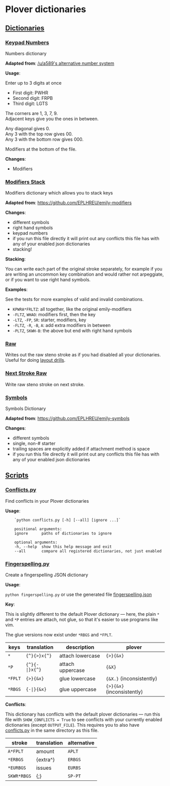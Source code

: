 # Plover dictionaries

## [Dictionaries](./)

### [Keypad Numbers](./keypad_numbers.py)

Numbers dictionary

**Adapted from**: [/u/a589's alternative number system](https://www.reddit.com/r/Plover/comments/fgt6tp/list_of_alternative_number_systems/)

**Usage**:

Enter up to 3 digits at once

- First digit: PWHR
- Second digit: FRPB
- Third digit: LGTS

The corners are 1, 3, 7, 9.<br>
Adjacent keys give you the ones in between.

Any diagonal gives 0.<br>
Any 3 with the top row gives 00.<br>
Any 3 with the bottom row gives 000.

Modifiers at the bottom of the file.

**Changes**:

- Modifiers

### [Modifiers Stack](./modifiers_stack.py)

Modifiers dictionary which allows you to stack keys

**Adapted from**: https://github.com/EPLHREU/emily-modifiers

**Changes**:

- different symbols
- right hand symbols
- keypad numbers
- if you run this file directly it will print out any conflicts this file has with any
  of your enabled json dictionaries
- stacking!

**Stacking**:

You can write each part of the original stroke separately, for example if you are
writing an uncommon key combination and would rather not arpeggiate, or if you want to
use right hand symbols.

**Examples**:

See the tests for more examples of valid and invalid combinations.

- `KPWRA*FRLTZ`: all together, like the original emily-modifiers
- `-FLTZ`, `WHAO`: modifiers first, then the key
- `-LTZ`, `-FP`, `SR`: starter, modifiers, key
- `-FLTZ`, `-R`, `-B`, `A`: add extra modifiers in between
- `-PLTZ`, `SKWH-B`: the above but end with right hand symbols

### [Raw](./raw.py)

Writes out the raw steno stroke as if you had disabled all your dictionaries. Useful
for doing [layout drills](https://joshuagrams.github.io/steno-jig/learn-keyboard.html).

### [Next Stroke Raw](./next_stroke_raw.py)

Write raw steno stroke on next stroke.

### [Symbols](./symbols.py)

Symbols Dictionary

**Adapted from**: https://github.com/EPLHREU/emily-symbols

**Changes**:

- different symbols
- single, non-# starter
- trailing spaces are explicitly added if attachment method is space
- if you run this file directly it will print out any conflicts this file has with any
  of your enabled json dictionaries

## [Scripts](./scripts)

### [Conflicts.py](./scripts/conflicts.py)

Find conflicts in your Plover dictionaries

**Usage**:
```
    `python conflicts.py [-h] [--all] [ignore ...]`

    positional arguments:
    ignore      paths of dictionaries to ignore

    optional arguments:
    -h, --help  show this help message and exit
    --all       compare all registered dictionaries, not just enabled
```

### [Fingerspelling.py](./scripts/fingerspelling.py)

Create a fingerspelling JSON dictionary

**Usage**:

`python fingerspelling.py` or use the generated file [fingerspelling.json](./fingerspelling.json)

**Key**:

This is slightly different to the default Plover dictionary — here, the plain `*` and
`*P` entries are attach, not glue, so that it's easier to use programs like vim.

The glue versions now exist under `*RBGS` and `*FPLT`.

| keys    | translation    | description      | plover                     |
| ------- | -------------- | ---------------- | -------------------------- |
| `*`     | `{^}{>}x{^}`   | attach lowercase | `{>}{&x}`                  |
| `*P`    | `{^}{-\|}x{^}` | attach uppercase | `{&X}`                     |
| `*FPLT` | `{>}{&x}`      | glue lowercase   | `{&X.}` (inconsistently)   |
| `*RBGS` | `{-\|}{&x}`    | glue uppercase   | `{>}{&x}` (inconsistently) |


**Conflicts**:

This dictionary has conflicts with the default plover dictionaries — run this file
with `SHOW_CONFLICTS = True` to see conflicts with your currently enabled
dictionaries (except `OUTPUT_FILE`). This requires you to also have
[conflicts.py](./scripts/conflicts.py) in the same directory as this file.

| stroke      | translation | alternative |
| ----------- | ----------- | ----------- |
| `A*FPLT`    | amount      | `APLT`      |
| `*ERBGS`    | {extra^}    | `ERBGS`     |
| `*EURBGS`   | issues      | `EURBS`     |
| `SKWR*RBGS` | {;}         | `SP-PT`     |
